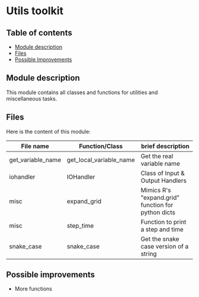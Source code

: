 # Utils toolkit

## Table of contents

- [Module description](#description)
- [Files](#files)
- [Possible Improvements](#improvements)

## Module description <a name="description"></a>

This module contains all classes and functions for utilities and miscellaneous tasks.

## Files <a name="files"></a>

Here is the content of this module:

| File name         | Function/Class          | brief description                                  |
| ----------------- | ----------------------- | -------------------------------------------------- |
| get_variable_name | get_local_variable_name | Get the real variable name                         |
| iohandler         | IOHandler               | Class of Input & Output Handlers                   |
| misc              | expand_grid             | Mimics R's "expand.grid" function for python dicts |
| misc              | step_time               | Function to print a step and time                  |
| snake_case        | snake_case              | Get the snake case version of a string             |

## Possible improvements <a name="improvements"></a>

- More functions

